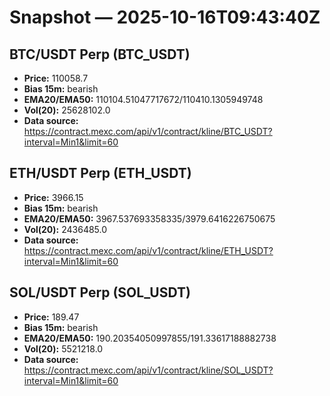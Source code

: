 # Snapshot — 2025-10-16T09:43:40Z

## BTC/USDT Perp (BTC_USDT)
- **Price:** 110058.7
- **Bias 15m:** bearish
- **EMA20/EMA50:** 110104.51047717672/110410.1305949748
- **Vol(20):** 25628102.0
- **Data source:** https://contract.mexc.com/api/v1/contract/kline/BTC_USDT?interval=Min1&limit=60

## ETH/USDT Perp (ETH_USDT)
- **Price:** 3966.15
- **Bias 15m:** bearish
- **EMA20/EMA50:** 3967.537693358335/3979.6416226750675
- **Vol(20):** 2436485.0
- **Data source:** https://contract.mexc.com/api/v1/contract/kline/ETH_USDT?interval=Min1&limit=60

## SOL/USDT Perp (SOL_USDT)
- **Price:** 189.47
- **Bias 15m:** bearish
- **EMA20/EMA50:** 190.20354050997855/191.33617188882738
- **Vol(20):** 5521218.0
- **Data source:** https://contract.mexc.com/api/v1/contract/kline/SOL_USDT?interval=Min1&limit=60
